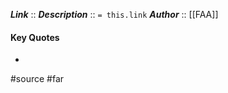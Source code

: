 ***Link***      :: [](https://www.ecfr.gov/current/title-14/section-91.139)
***Description***      :: `= this.link`
***Author*** :: [[FAA]]

#### Key Quotes
* 

#source #far